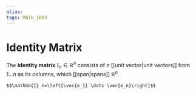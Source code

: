 ```yaml
---
alias:
tags: MATH_1B03
---
```

# Identity Matrix
The **identity matrix** $\mathbb{I}_n\in \mathbb{R}^n$ consists of $n$ [[unit vector|unit vectors]]  from $1 \dots n$ as its columns, which [[span|spans]] $\mathbb{R}^n$.

```ad-example
$$\mathbb{I}_n=\left[\vec{e_1} \dots \vec{e_n}\right]$$
```